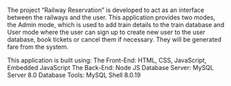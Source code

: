 The project “Railway Reservation” is developed to act as an interface between the railways and the user.
This application provides two modes, the Admin mode, which is used to add train details to the train database and 
User mode where the user can sign up to create new user to the user database, book tickets or cancel them if necessary. 
They will be generated fare from the system.

This application is built using:
The Front-End: HTML, CSS, JavaScript, Embedded JavaScript 
The Back-End: Node JS
Database Server: MySQL Server 8.0
Database Tools: MySQL Shell 8.0.19
